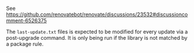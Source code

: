 See https://github.com/renovatebot/renovate/discussions/23532#discussioncomment-6526375

The `last-update.txt` files is expected to be modified for every update via a post-upgrade command.
It is only being run if the library is not matched by a package rule.


